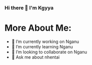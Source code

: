 ### Hi there 👋 I'm Kgyya
# More About Me:
- 🔭 I’m currently working on Nganu
- 🌱 I’m currently learning Nganu
- 👯 I’m looking to collaborate on Nganu
- 💬 Ask me about nhentai
